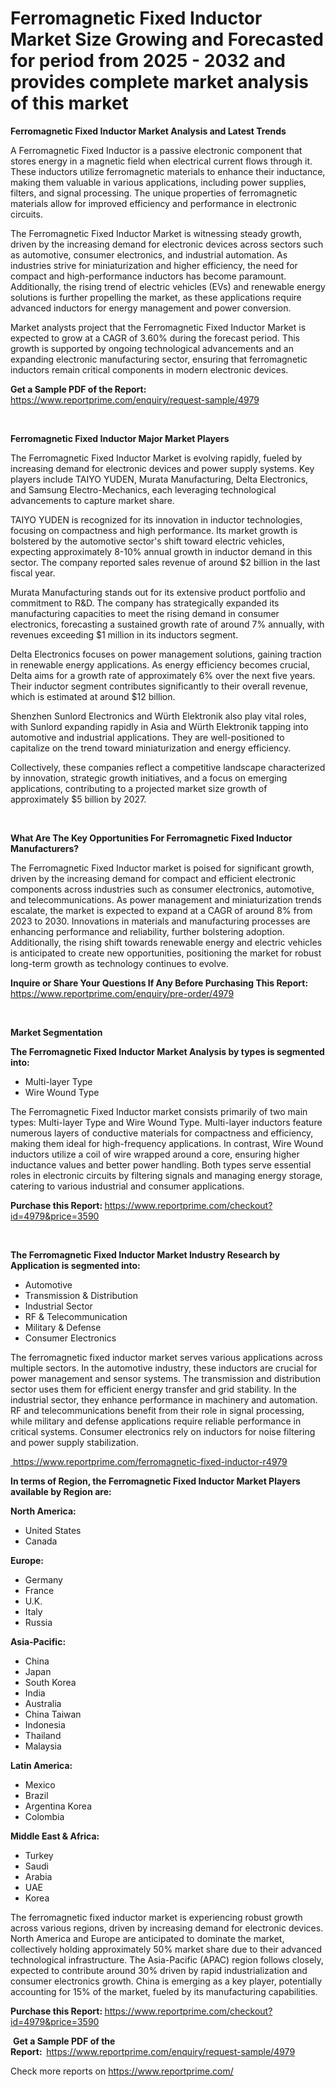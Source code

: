 <p><h1>Ferromagnetic Fixed Inductor Market Size Growing and Forecasted for period from 2025 - 2032 and provides complete market analysis of this market</h1></p><p><strong>Ferromagnetic Fixed Inductor Market Analysis and Latest Trends</strong></p>
<p><p>A Ferromagnetic Fixed Inductor is a passive electronic component that stores energy in a magnetic field when electrical current flows through it. These inductors utilize ferromagnetic materials to enhance their inductance, making them valuable in various applications, including power supplies, filters, and signal processing. The unique properties of ferromagnetic materials allow for improved efficiency and performance in electronic circuits.</p><p>The Ferromagnetic Fixed Inductor Market is witnessing steady growth, driven by the increasing demand for electronic devices across sectors such as automotive, consumer electronics, and industrial automation. As industries strive for miniaturization and higher efficiency, the need for compact and high-performance inductors has become paramount. Additionally, the rising trend of electric vehicles (EVs) and renewable energy solutions is further propelling the market, as these applications require advanced inductors for energy management and power conversion.</p><p>Market analysts project that the Ferromagnetic Fixed Inductor Market is expected to grow at a CAGR of 3.60% during the forecast period. This growth is supported by ongoing technological advancements and an expanding electronic manufacturing sector, ensuring that ferromagnetic inductors remain critical components in modern electronic devices.</p></p>
<p><strong>Get a Sample PDF of the Report:&nbsp;</strong> <a href="https://www.reportprime.com/enquiry/request-sample/4979?utm_campaign=2924&utm_medium=2&utm_source=Github&utm_content=ia&utm_term=19032025&utm_id=ferromagnetic-fixed-inductor">https://www.reportprime.com/enquiry/request-sample/4979</a></p>
<p>&nbsp;</p>
<p><strong>Ferromagnetic Fixed Inductor Major Market Players</strong></p>
<p><p>The Ferromagnetic Fixed Inductor Market is evolving rapidly, fueled by increasing demand for electronic devices and power supply systems. Key players include TAIYO YUDEN, Murata Manufacturing, Delta Electronics, and Samsung Electro-Mechanics, each leveraging technological advancements to capture market share.</p><p>TAIYO YUDEN is recognized for its innovation in inductor technologies, focusing on compactness and high performance. Its market growth is bolstered by the automotive sector's shift toward electric vehicles, expecting approximately 8-10% annual growth in inductor demand in this sector. The company reported sales revenue of around $2 billion in the last fiscal year.</p><p>Murata Manufacturing stands out for its extensive product portfolio and commitment to R&D. The company has strategically expanded its manufacturing capacities to meet the rising demand in consumer electronics, forecasting a sustained growth rate of around 7% annually, with revenues exceeding $1 million in its inductors segment.</p><p>Delta Electronics focuses on power management solutions, gaining traction in renewable energy applications. As energy efficiency becomes crucial, Delta aims for a growth rate of approximately 6% over the next five years. Their inductor segment contributes significantly to their overall revenue, which is estimated at around $12 billion.</p><p>Shenzhen Sunlord Electronics and Würth Elektronik also play vital roles, with Sunlord expanding rapidly in Asia and Würth Elektronik tapping into automotive and industrial applications. They are well-positioned to capitalize on the trend toward miniaturization and energy efficiency.</p><p>Collectively, these companies reflect a competitive landscape characterized by innovation, strategic growth initiatives, and a focus on emerging applications, contributing to a projected market size growth of approximately $5 billion by 2027.</p></p>
<p>&nbsp;</p>
<p><strong>What Are The Key Opportunities For Ferromagnetic Fixed Inductor Manufacturers?</strong></p>
<p><p>The Ferromagnetic Fixed Inductor market is poised for significant growth, driven by the increasing demand for compact and efficient electronic components across industries such as consumer electronics, automotive, and telecommunications. As power management and miniaturization trends escalate, the market is expected to expand at a CAGR of around 8% from 2023 to 2030. Innovations in materials and manufacturing processes are enhancing performance and reliability, further bolstering adoption. Additionally, the rising shift towards renewable energy and electric vehicles is anticipated to create new opportunities, positioning the market for robust long-term growth as technology continues to evolve.</p></p>
<p><strong>Inquire or Share Your Questions If Any Before Purchasing This Report:</strong> <a href="https://www.reportprime.com/enquiry/pre-order/4979?utm_campaign=2924&utm_medium=2&utm_source=Github&utm_content=ia&utm_term=19032025&utm_id=ferromagnetic-fixed-inductor">https://www.reportprime.com/enquiry/pre-order/4979</a></p>
<p>&nbsp;</p>
<p><strong>Market Segmentation</strong></p>
<p><strong>The Ferromagnetic Fixed Inductor Market Analysis by types is segmented into:</strong></p>
<p><ul><li>Multi-layer Type</li><li>Wire Wound Type</li></ul></p>
<p><p>The Ferromagnetic Fixed Inductor market consists primarily of two main types: Multi-layer Type and Wire Wound Type. Multi-layer inductors feature numerous layers of conductive materials for compactness and efficiency, making them ideal for high-frequency applications. In contrast, Wire Wound inductors utilize a coil of wire wrapped around a core, ensuring higher inductance values and better power handling. Both types serve essential roles in electronic circuits by filtering signals and managing energy storage, catering to various industrial and consumer applications.</p></p>
<p><strong>Purchase this Report:&nbsp;</strong><a href="https://www.reportprime.com/checkout?id=4979&price=3590&utm_campaign=2924&utm_medium=2&utm_source=Github&utm_content=ia&utm_term=19032025&utm_id=ferromagnetic-fixed-inductor">https://www.reportprime.com/checkout?id=4979&price=3590</a></p>
<p>&nbsp;</p>
<p><strong>The Ferromagnetic Fixed Inductor Market Industry Research by Application is segmented into:</strong></p>
<p><ul><li>Automotive</li><li>Transmission & Distribution</li><li>Industrial Sector</li><li>RF & Telecommunication</li><li>Military & Defense</li><li>Consumer Electronics</li></ul></p>
<p><p>The ferromagnetic fixed inductor market serves various applications across multiple sectors. In the automotive industry, these inductors are crucial for power management and sensor systems. The transmission and distribution sector uses them for efficient energy transfer and grid stability. In the industrial sector, they enhance performance in machinery and automation. RF and telecommunications benefit from their role in signal processing, while military and defense applications require reliable performance in critical systems. Consumer electronics rely on inductors for noise filtering and power supply stabilization.</p></p>
<p><a href="https://www.reportprime.com/ferromagnetic-fixed-inductor-r4979?utm_campaign=2924&utm_medium=2&utm_source=Github&utm_content=ia&utm_term=19032025&utm_id=ferromagnetic-fixed-inductor">&nbsp;https://www.reportprime.com/ferromagnetic-fixed-inductor-r4979</a></p>
<p><strong>In terms of Region, the Ferromagnetic Fixed Inductor Market Players available by Region are:</strong></p>
<p>
    <p> <strong> North America: </strong>
        <ul>
            <li>United States</li>
            <li>Canada</li>
        </ul>
        </p> 
    <p> <strong> Europe: </strong>
        <ul>
            <li>Germany</li>
            <li>France</li>
            <li>U.K.</li>
            <li>Italy</li>
            <li>Russia</li>
        </ul>
        </p> 
    <p> <strong> Asia-Pacific: </strong>
        <ul>
            <li>China</li>
            <li>Japan</li>
            <li>South Korea</li>
            <li>India</li>
            <li>Australia</li>
            <li>China Taiwan</li>
            <li>Indonesia</li>
            <li>Thailand</li>
            <li>Malaysia</li>
        </ul>
        </p> 
    <p> <strong> Latin America: </strong>
        <ul>
            <li>Mexico</li>
            <li>Brazil</li>
            <li>Argentina Korea</li>
            <li>Colombia</li>
        </ul>
        </p> 
    <p> <strong> Middle East & Africa: </strong>
        <ul>
            <li>Turkey</li>
            <li>Saudi</li>
            <li>Arabia</li>
            <li>UAE</li>
            <li>Korea</li>
        </ul>
    </p>
    </p>
<p><p>The ferromagnetic fixed inductor market is experiencing robust growth across various regions, driven by increasing demand for electronic devices. North America and Europe are anticipated to dominate the market, collectively holding approximately 50% market share due to their advanced technological infrastructure. The Asia-Pacific (APAC) region follows closely, expected to contribute around 30% driven by rapid industrialization and consumer electronics growth. China is emerging as a key player, potentially accounting for 15% of the market, fueled by its manufacturing capabilities.</p></p>
<p><strong>Purchase this Report: </strong><a href="https://www.reportprime.com/checkout?id=4979&price=3590&utm_campaign=2924&utm_medium=2&utm_source=Github&utm_content=ia&utm_term=19032025&utm_id=ferromagnetic-fixed-inductor">https://www.reportprime.com/checkout?id=4979&price=3590</a></p>
<p>&nbsp;<strong>Get a Sample PDF of the Report:&nbsp;&nbsp;</strong><a href="https://www.reportprime.com/enquiry/request-sample/4979?utm_campaign=2924&utm_medium=2&utm_source=Github&utm_content=ia&utm_term=19032025&utm_id=ferromagnetic-fixed-inductor">https://www.reportprime.com/enquiry/request-sample/4979</a></p>
<p><strong></strong></p>
<p>Check more reports on <a href="https://www.reportprime.com/?utm_campaign=2924&utm_medium=2&utm_source=Github&utm_content=ia&utm_term=19032025&utm_id=ferromagnetic-fixed-inductor">https://www.reportprime.com/</a></p>